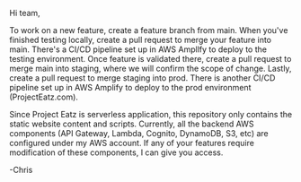 Hi team,

To work on a new feature, create a feature branch from main. When you've finished testing locally, create a pull request to merge your feature into main. There's a CI/CD pipeline set up in AWS Ampllfy to deploy to the testing environment. Once feature is validated there, create a pull request to merge main into staging, where we will confirm the scope of change. Lastly, create a pull request to merge staging into prod. There is another CI/CD pipeline set up in AWS Amplify to deploy to the prod environment (ProjectEatz.com).

Since Project Eatz is serverless application, this repository only contains the static website content and scripts. Currently, all the backend AWS components (API Gateway, Lambda, Cognito, DynamoDB, S3, etc) are configured under my AWS account. If any of your features require modification of these components, I can give you access.

-Chris
